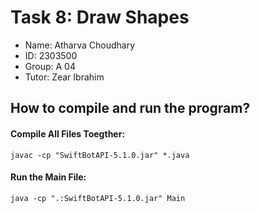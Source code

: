 # Task 8: Draw Shapes

* Name: Atharva Choudhary
* ID: 2303500
* Group: A 04
* Tutor: Zear Ibrahim

## How to compile and run the program?
#### Compile All Files Toegther: 
    javac -cp "SwiftBotAPI-5.1.0.jar" *.java
#### Run the Main File: 
    java -cp ".:SwiftBotAPI-5.1.0.jar" Main
